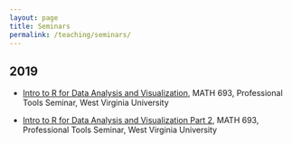 ```yaml
---
layout: page
title: Seminars
permalink: /teaching/seminars/
---
```


2019
--

-  <a href="../../assets/rintro.pdf" target="_blank">Intro to R for Data Analysis and Visualization</a>, MATH 693, Professional Tools Seminar, West Virginia University

-  <a href="../../assets/rintro2.pdf" target="_blank">Intro to R for Data Analysis and Visualization Part 2</a>, MATH 693, Professional Tools Seminar, West Virginia University